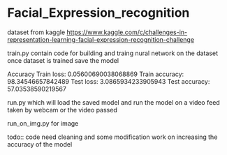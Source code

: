 # Facial_Expression_recognition
dataset from kaggle
https://www.kaggle.com/c/challenges-in-representation-learning-facial-expression-recognition-challenge

train.py
contain code for building and traing nural network on the dataset
once dataset is trained save the model

Accuracy
Train loss: 0.05600690038068869
Train accuracy: 98.34546657842489
Test loss: 3.0865934233905943
Test accuracy: 57.03538590219567

run.py
which will load the saved model and run the model on a video feed taken by webcam
or the video passed

run_on_img.py
for image


todo:: code need cleaning and some modification
        work on increasing the accuracy of the model 
        
